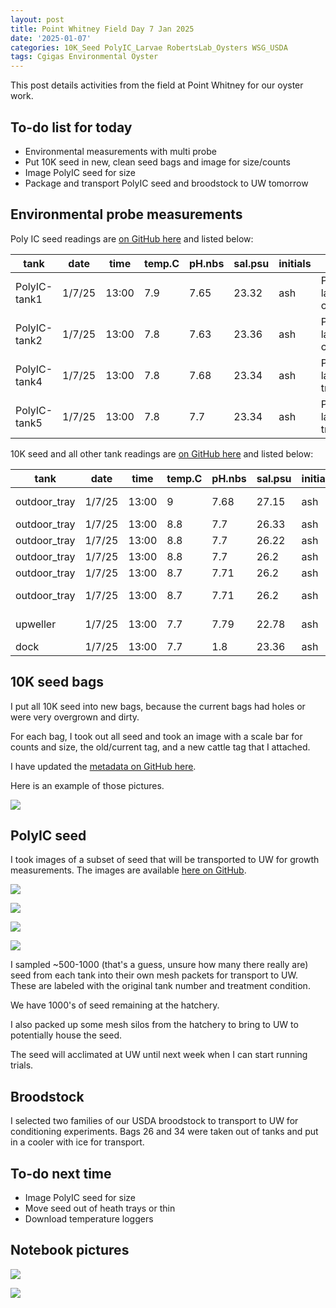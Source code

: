 ```yaml
---
layout: post
title: Point Whitney Field Day 7 Jan 2025
date: '2025-01-07'
categories: 10K_Seed PolyIC_Larvae RobertsLab_Oysters WSG_USDA
tags: Cgigas Environmental Oyster
---
```


This post details activities from the field at Point Whitney for our oyster work. 

## To-do list for today 

- Environmental measurements with multi probe 
- Put 10K seed in new, clean seed bags and image for size/counts 
- Image PolyIC seed for size 
- Package and transport PolyIC seed and broodstock to UW tomorrow 

## Environmental probe measurements 

Poly IC seed readings are [on GitHub here](https://github.com/RobertsLab/polyIC-larvae/blob/main/data/environmental/daily-measurements.xlsx) and listed below:  

| tank         | date   | time  | temp.C | pH.nbs | sal.psu | initials | notes                 |
|--------------|--------|-------|--------|--------|---------|----------|-----------------------|
| PolyIC-tank1 | 1/7/25 | 13:00 | 7.9    | 7.65   | 23.32   | ash      | PolyIC-larvae-control |
| PolyIC-tank2 | 1/7/25 | 13:00 | 7.8    | 7.63   | 23.36   | ash      | PolyIC-larvae-control |
| PolyIC-tank4 | 1/7/25 | 13:00 | 7.8    | 7.68   | 23.34   | ash      | PolyIC-larvae-treated |
| PolyIC-tank5 | 1/7/25 | 13:00 | 7.8    | 7.7    | 23.34   | ash      | PolyIC-larvae-treated |

10K seed and all other tank readings are [on GitHub here](https://github.com/RobertsLab/project-gigas-conditioning/blob/main/data/environmental/probe_measurements.csv) and listed below: 

| tank         | date   | time  | temp.C | pH.nbs | sal.psu | initials | notes                   |
|--------------|--------|-------|--------|--------|---------|----------|-------------------------|
| outdoor_tray | 1/7/25 | 13:00 | 9      | 7.68   | 27.15   | ash      | tray 25 - top           |
| outdoor_tray | 1/7/25 | 13:00 | 8.8    | 7.7    | 26.33   | ash      | tray 27                 |
| outdoor_tray | 1/7/25 | 13:00 | 8.8    | 7.7    | 26.22   | ash      | tray 32                 |
| outdoor_tray | 1/7/25 | 13:00 | 8.8    | 7.7    | 26.2    | ash      | tray 31                 |
| outdoor_tray | 1/7/25 | 13:00 | 8.7    | 7.71   | 26.2    | ash      | tray 40                 |
| outdoor_tray | 1/7/25 | 13:00 | 8.7    | 7.71   | 26.2    | ash      | tray 33 - bottom        |
| upweller     | 1/7/25 | 13:00 | 7.7    | 7.79   | 22.78   | ash      | broodstock, all others  |
| dock         | 1/7/25 | 13:00 | 7.7    | 1.8    | 23.36   | ash      | seed                    |


## 10K seed bags 

I put all 10K seed into new bags, because the current bags had holes or were very overgrown and dirty. 

For each bag, I took out all seed and took an image with a scale bar for counts and size, the old/current tag, and a new cattle tag that I attached. 

I have updated the [metadata on GitHub here](https://github.com/RobertsLab/10K-seed-Cgigas/blob/main/data/metadata.csv). 

Here is an example of those pictures.  

![](https://github.com/RobertsLab/10K-seed-Cgigas/blob/main/data/images/images_20250108/20250107_old030_new090.jpeg?raw=true)

## PolyIC seed 

I took images of a subset of seed that will be transported to UW for growth measurements. The images are available [here on GitHub](https://github.com/RobertsLab/polyIC-larvae/tree/main/data/growth).  

![](https://github.com/RobertsLab/polyIC-larvae/blob/main/data/growth/20250107_control1_size.jpeg?raw=true)  

![](https://github.com/RobertsLab/polyIC-larvae/blob/main/data/growth/20250107_control2_size.jpeg?raw=true)  

![](https://github.com/RobertsLab/polyIC-larvae/blob/main/data/growth/20250107_treated4_size.jpeg?raw=true)  

![](https://github.com/RobertsLab/polyIC-larvae/blob/main/data/growth/20250107_treated5_size.jpeg?raw=true)  

I sampled ~500-1000 (that's a guess, unsure how many there really are) seed from each tank into their own mesh packets for transport to UW. These are labeled with the original tank number and treatment condition. 

We have 1000's of seed remaining at the hatchery.  

I also packed up some mesh silos from the hatchery to bring to UW to potentially house the seed. 

The seed will acclimated at UW until next week when I can start running trials. 

## Broodstock 

I selected two families of our USDA broodstock to transport to UW for conditioning experiments. Bags 26 and 34 were taken out of tanks and put in a cooler with ice for transport. 

## To-do next time 

- Image PolyIC seed for size 
- Move seed out of heath trays or thin 
- Download temperature loggers 

## Notebook pictures 

![](https://github.com/AHuffmyer/ASH_Putnam_Lab_Notebook/blob/master/images/NotebookImages/oysters/wsg_usda/20250107/nb2.jpeg?raw=true)

![](https://github.com/AHuffmyer/ASH_Putnam_Lab_Notebook/blob/master/images/NotebookImages/oysters/wsg_usda/20250107/nb1.jpeg?raw=true)